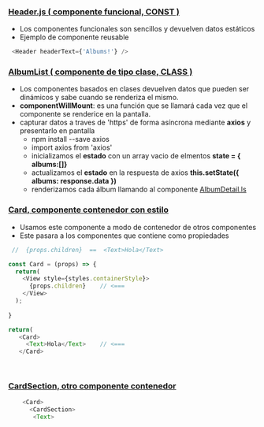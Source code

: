 ### [Header.js ( componente funcional, CONST )](https://github.com/manviny/RN/blob/master/ejemplos/Redux/src/components/Header.js)
- Los componentes funcionales son sencillos y devuelven datos estáticos  
- Ejemplo de componente reusable
```js  
 <Header headerText={'Albums!'} />
 ```
 
 ### [AlbumList ( componente de tipo clase, CLASS )](https://github.com/manviny/RN/blob/master/ejemplos/Redux/src/components/AlbumList.js)
- Los componentes basados en clases devuelven datos que pueden ser dinámicos y sabe cuando se renderiza el mismo.  
- **componentWillMount**: es una función que se llamará cada vez que el componente se renderice en la pantalla.
- capturar datos a traves de 'https' de forma asíncrona mediante **axios** y presentarlo en pantalla
  - npm install --save axios 
  - import axios from 'axios'
  - inicializamos el **estado** con un array vacio de elmentos __state = { albums:[]}__
  - actualizamos el **estado** en la respuesta de axios __this.setState({ albums: response.data })__
  - renderizamos cada álbum llamando al componente [AlbumDetail.ls](https://github.com/manviny/RN/blob/master/ejemplos/Redux/src/components/AlbumDetail.js)
  
### [Card, componente contenedor con estilo](https://github.com/manviny/RN/blob/master/ejemplos/Redux/src/components/Card.js)
- Usamos este componente a modo de contenedor de otros componentes
- Este pasara a los componentes que contiene como propiedades
```js
 //  {props.children}  ==  <Text>Hola</Text> 

const Card = (props) => {
  return(
    <View style={styles.containerStyle}>
      {props.children}    // <===
    </View>
  );
  
}

return(
   <Card>
     <Text>Hola</Text>    // <===
   </Card> 

  
```
### [CardSection, otro componente contenedor](https://github.com/manviny/RN/blob/master/ejemplos/Redux/src/components/CardSection.js)
```js
    <Card>
      <CardSection>
       <Text>
```
